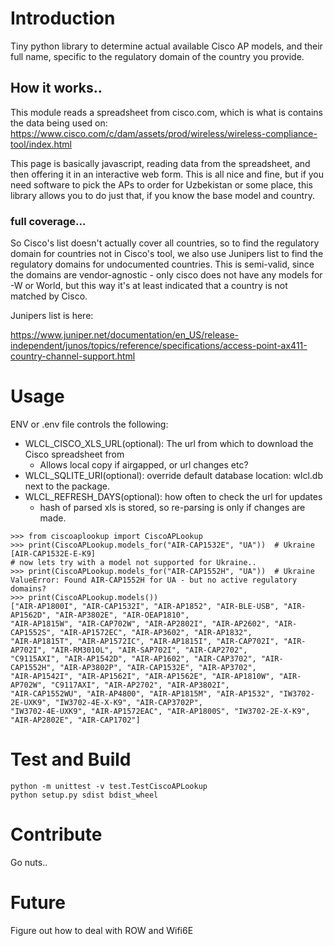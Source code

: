 # Introduction 
Tiny python library to determine actual available Cisco AP models, and their full name, specific to the regulatory 
domain of the country you provide.
## How it works..
This module reads a spreadsheet from cisco.com, which is what is contains the data being used on:
https://www.cisco.com/c/dam/assets/prod/wireless/wireless-compliance-tool/index.html

This page is basically javascript, reading data from the spreadsheet, and then offering it in an interactive web form.
This is all nice and fine, but if you need software to pick the APs to order for Uzbekistan or some place, this library 
allows you to do just that, if you know the base model and country.

### full coverage...
So Cisco's list doesn't actually cover all countries, so to find the regulatory domain for countries
not in Cisco's tool, we also use Junipers list to find the regulatory domains for undocumented countries.
This is semi-valid, since the domains are vendor-agnostic - only cisco does not have any models for -W or World, but 
this way it's at least indicated that a country is not matched by Cisco.

Junipers list is here: 

https://www.juniper.net/documentation/en_US/release-independent/junos/topics/reference/specifications/access-point-ax411-country-channel-support.html


# Usage
ENV or .env file controls the following:
* WLCL_CISCO_XLS_URL(optional): The url from which to download the Cisco spreadsheet from
  * Allows local copy if airgapped, or url changes etc?
* WLCL_SQLITE_URI(optional): override default database location: wlcl.db next to the package.
* WLCL_REFRESH_DAYS(optional): how often to check the url for updates
  * hash of parsed xls is stored, so re-parsing is only if changes are made.

```
>>> from ciscoaplookup import CiscoAPLookup
>>> print(CiscoAPLookup.models_for("AIR-CAP1532E", "UA"))  # Ukraine
[AIR-CAP1532E-E-K9]
# now lets try with a model not supported for Ukraine..
>>> print(CiscoAPLookup.models_for("AIR-CAP1552H", "UA"))  # Ukraine
ValueError: Found AIR-CAP1552H for UA - but no active regulatory domains?
>>> print(CiscoAPLookup.models())
["AIR-AP1800I", "AIR-CAP1532I", "AIR-AP1852", "AIR-BLE-USB", "AIR-AP1562D", "AIR-AP3802E", "AIR-OEAP1810", 
"AIR-AP1815W", "AIR-CAP702W", "AIR-AP2802I", "AIR-AP2602", "AIR-CAP1552S", "AIR-AP1572EC", "AIR-AP3602", "AIR-AP1832", 
"AIR-AP1815T", "AIR-AP1572IC", "AIR-AP1815I", "AIR-CAP702I", "AIR-AP702I", "AIR-RM3010L", "AIR-SAP702I", "AIR-CAP2702", 
"C9115AXI", "AIR-AP1542D", "AIR-AP1602", "AIR-CAP3702", "AIR-CAP1552H", "AIR-AP3802P", "AIR-CAP1532E", "AIR-AP3702", 
"AIR-AP1542I", "AIR-AP1562I", "AIR-AP1562E", "AIR-AP1810W", "AIR-AP702W", "C9117AXI", "AIR-AP2702", "AIR-AP3802I", 
"AIR-CAP1552WU", "AIR-AP4800", "AIR-AP1815M", "AIR-AP1532", "IW3702-2E-UXK9", "IW3702-4E-X-K9", "AIR-CAP3702P", 
"IW3702-4E-UXK9", "AIR-AP1572EAC", "AIR-AP1800S", "IW3702-2E-X-K9", "AIR-AP2802E", "AIR-CAP1702"]

```


# Test and Build
```
python -m unittest -v test.TestCiscoAPLookup
python setup.py sdist bdist_wheel
```
    
# Contribute
Go nuts..

# Future
Figure out how to deal with ROW and Wifi6E
